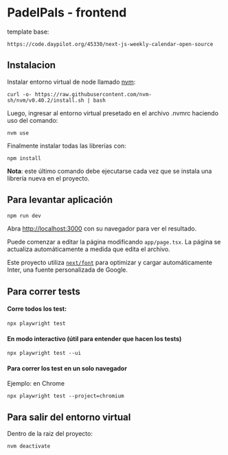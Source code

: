 # PadelPals - frontend

template base:

```
https://code.daypilot.org/45330/next-js-weekly-calendar-open-source
```

## Instalacion

Instalar entorno virtual de node llamado [nvm](https://github.com/nvm-sh/nvm?tab=readme-ov-file#installing-and-updating):

```
curl -o- https://raw.githubusercontent.com/nvm-sh/nvm/v0.40.2/install.sh | bash
```

Luego, ingresar al entorno virtual presetado en el archivo .nvmrc haciendo uso del comando:

```
nvm use
```

Finalmente instalar todas las librerías con:

```
npm install
```

**Nota**: este último comando debe ejecutarse cada vez que se instala una librería nueva en el proyecto.

## Para levantar aplicación

```bash
npm run dev
```

Abra [http://localhost:3000](http://localhost:3000) con su navegador para ver el resultado.

Puede comenzar a editar la página modificando `app/page.tsx`. La página se actualiza automáticamente a medida que edita el archivo.

Este proyecto utiliza [`next/font`](https://nextjs.org/docs/basic-features/font-optimization) para optimizar y cargar automáticamente Inter, una fuente personalizada de Google.

## Para correr tests

#### Corre todos los test:

```
npx playwright test
```

#### En modo interactivo (útil para entender que hacen los tests)
```
npx playwright test --ui
```

#### Para correr los test en un solo navegador
Ejemplo: en Chrome
  
```
npx playwright test --project=chromium
```

## Para salir del entorno virtual

Dentro de la raiz del proyecto:

```
nvm deactivate
```
